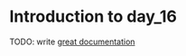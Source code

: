 # Introduction to day_16

TODO: write [great documentation](http://jacobian.org/writing/what-to-write/)
